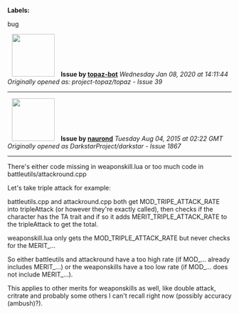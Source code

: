 **Labels:**

bug



<a href="https://github.com/topaz-bot"><img src="https://avatars3.githubusercontent.com/u/59651103?v=4" width="96" height="96" hspace="10"></img></a> **Issue by [topaz-bot](https://github.com/topaz-bot)**
_Wednesday Jan 08, 2020 at 14:11:44_
_Originally opened as: project-topaz/topaz - Issue 39_

----

<a href="https://github.com/naurond"><img src="https://avatars0.githubusercontent.com/u/13634564?v=4"  width="96" height="96" hspace="10"></img></a> **Issue by [naurond](https://github.com/naurond)**
_Tuesday Aug 04, 2015 at 02:22 GMT_
_Originally opened as DarkstarProject/darkstar - Issue 1867_

----

There's either code missing in weaponskill.lua or too much code in battleutils/attackround.cpp

Let's take triple attack for example:

battleutils.cpp and attackround.cpp both get MOD_TRIPE_ATTACK_RATE into tripleAttack (or however they're exactly called), then checks if the character has the TA trait and if so it adds MERIT_TRIPLE_ATTACK_RATE to the tripleAttack to get the total.

weaponskill.lua only gets the MOD_TRIPLE_ATTACK_RATE but never checks for the MERIT_...

So either battleutils and attackround have a too high rate (if MOD_... already includes MERIT_...) or the weaponskills have a too low rate (if MOD_... does not include MERIT_...).

This applies to other merits for weaponskills as well, like double attack, critrate and probably some others I can't recall right now (possibly accuracy (ambush)?).


